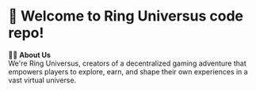 # 👋 Welcome to Ring Universus code repo!

🙋‍♀️ **About Us**  
We're Ring Universus, creators of a decentralized gaming adventure that empowers players to explore, earn, and shape their own experiences in a vast virtual universe.
